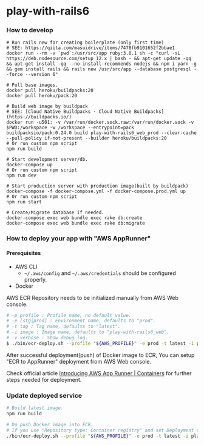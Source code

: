 # play-with-rails6

### How to develop

```
# Run rails new for creating boilerplate (only first time)
# SEE: https://qiita.com/masuidrive/items/7478fb9101652f2bbae1
docker run --rm -v `pwd`:/usr/src/app ruby:3.0.1 sh -c "curl -sL https://deb.nodesource.com/setup_12.x | bash - && apt-get update -qq && apt-get install -qq --no-install-recommends nodejs && npm i yarn -g && gem install rails && rails new /usr/src/app --database postgresql --force --version 6"

# Pull base images.
docker pull heroku/buildpacks:20
docker pull heroku/pack:20

# Build web image by buildpack
# SEE: [Cloud Native Buildpacks · Cloud Native Buildpacks](https://buildpacks.io/)
docker run -u501: -v /var/run/docker.sock.raw:/var/run/docker.sock -v $PWD:/workspace -w /workspace --entrypoint=pack buildpacksio/pack:0.24.0 build play-with-rails6_web_prod --clear-cache --pull-policy if-not-present --builder heroku/buildpacks:20
# Or run custom npm script
npm run build

# Start development server/db.
docker-compose up
# Or run custom npm script
npm run dev

# Start production server with production image(built by buildpack)
docker-compose -f docker-compose.yml -f docker-compose.prod.yml up
# Or run custom npm script
npm run start

# Create/Migrate database if needed.
docker-compose exec web bundle exec rake db:create
docker-compose exec web bundle exec rake db:migrate
```

### How to deploy your app with "AWS AppRunner"

#### Prerequisites

- AWS CLI
  - `~/.aws/config` and `~/.aws/credentials` should be configured properly.
- Docker

AWS ECR Repository needs to be initialized manually from AWS Web console.

```bash
# -p profile : Profile name, no default value.
# -e [stg|prod] : Environment name, defaults to "prod".
# -t tag : Tag name, defaults to "latest".
# -i image : Image name, defaults to "play-with-rails6_web".
# -v verbose : Show debug log.
$ ./bin/ecr-deploy.sh --profile "${AWS_PROFILE}" -e prod -t latest -i play-with-rails6_web
```

After successful deployment(push) of Docker image to ECR,
You can setup "ECR to AppRunner" deployment from AWS Web console.

Check official article [Introducing AWS App Runner | Containers](https://aws.amazon.com/jp/blogs/containers/introducing-aws-app-runner/) for further steps needed for deployment.

### Update deployed service

```bash
# Build latest image.
npm run build

# Do push Docker image into ECR.
# If you use "Repository type: Container registry" and set Deployment trigger to "Automatic", this "push" action results new deployment of AppRunner service.
./bin/ecr-deploy.sh --profile "${AWS_PROFILE}" -e prod -t latest -i play-with-rails6_web
```
